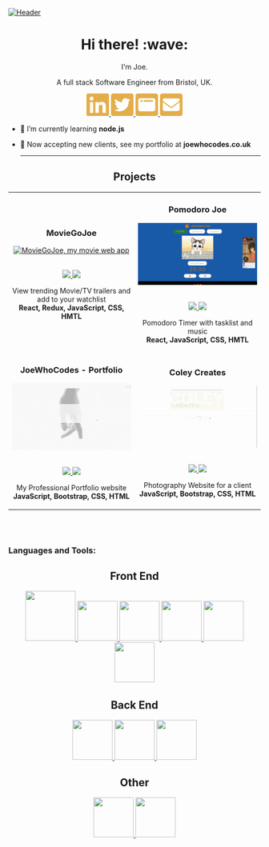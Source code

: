[![Header](https://github.com/joewhocodes/joewhocodes/blob/main/header-image.png?raw=true)](https://joewhocodes.co.uk/)

<h1 align='center'> Hi there! :wave:</h1>

<p align='center'>
I'm Joe.
    
</p>
<p align='center'>A full stack Software Engineer from Bristol, UK.</p>
<p align='center'>
</p>


<div align="center" >  
	<a href="https://www.linkedin.com/in/joewhocodes" target="_blank">
		<img src="https://github.com/joewhocodes/readme-assets/blob/main/profile_images/linkedin.png" alt="linkedin icon" height="45px" />
	</a>
	<a href="https://twitter.com/joewhocodes" target="_blank">
		<img src="https://github.com/joewhocodes/readme-assets/blob/main/profile_images/twitter.png" alt="twitter icon" height="45px" />
	</a>
	<a href="https://joewhocodes.co.uk/" target="_blank">
		<img src="https://github.com/joewhocodes/readme-assets/blob/main/profile_images/website.png" alt="email icon" height="45px" />
	</a>
	<a href="mailto:joewhocodes@gmail.com" target="_blank">
		<img src="https://github.com/joewhocodes/readme-assets/blob/main/profile_images/email.png" alt="website icon" height="45px" />
	</a>
</div>

- 🌱 I’m currently learning **node.js**

- 🤝 Now accepting new clients, see my portfolio at **joewhocodes.co.uk**

  ---

<h2 align="center" color="white">Projects</h2>
<div align="center">
	<table>
		<tr>
			<td width="50%">
				<h3 align="center" color="white">MovieGoJoe</h2>
				<div align="center" >  
					<a href="https://moviegojoe.netlify.app" target="_blank">
						<img src="https://github.com/joewhocodes/readme-assets/blob/main/project_images/moviegojoe.gif" alt="MovieGoJoe, my movie web app"  />
					</a>
					<br>
					<br>
					<p>
						<a href="https://github.com/joewhocodes/movie-app-joe" target="_blank">
							<img src="https://img.shields.io/badge/Repo-important?style=for-the-badge&logo=github"/>
						</a>  
						<a href="https://moviegojoe.netlify.app/" target="_blank">
							<img src="https://img.shields.io/badge/-website-green?style=for-the-badge&color=0CA4BD"/>
						</a>	
					</p>
					<p>View trending Movie/TV trailers and add to your watchlist
                    <br><strong>React, Redux, JavaScript, CSS, HMTL</strong></p>
				</div>
			</td>
			<td width="50%">
				<h3 align="center" color="white">Pomodoro Joe</h2>
				<div align="center" >  
					<a href="https://pomodoro-joe.netlify.app/" target="_blank">
						<img src="https://github.com/joewhocodes/readme-assets/blob/main/project_images/pomodoro-joe.gif" alt="Pomodoro Joe, my pomodoro timer web app" />
					</a>
					<br>
					<br>
					<p>
						<a href="https://github.com/joewhocodes/pomodoro-joe" target="_blank">
							<img src="https://img.shields.io/badge/Repo-important?style=for-the-badge&logo=github"/>
						</a>  
						<a href="https://pomodoro-joe.netlify.app/" target="_blank">
							<img src="https://img.shields.io/badge/-website-green?style=for-the-badge&color=0CA4BD"/>
						</a>	
					</p>
					<p>Pomodoro Timer with tasklist and music
                    <br><strong>React, JavaScript, CSS, HMTL</strong></p>
				</div>         
	<tr>
		<td width="50%">
			<h3 align="center" color="white">JoeWhoCodes - Portfolio</h2>
				<div align="center" >  
					<a href='https://joewhocodes.co.uk/' target="_blank">
						<img src="https://github.com/joewhocodes/readme-assets/blob/main/project_images/joewhocodes_portfolio.gif" alt="My professional portfolio site" />
					</a>
					<br>
					<br>
					<p>
						<a href="https://github.com/joewhocodes/joewhocodes-website" target="_blank">
							<img src="https://img.shields.io/badge/Repo-important?style=for-the-badge&logo=github"/>
						</a>  
						<a href="https://joewhocodes.co.uk/" target="_blank">
							<img src="https://img.shields.io/badge/-website-green?style=for-the-badge&color=0CA4BD"/>
						</a>	
					</p>
					<p>My Professional Portfolio website<br>
                    <strong>JavaScript, Bootstrap, CSS, HTML</strong></p>
				</div>
		<td width="50%">
			<h3 align="center" color="white">Coley Creates</h2>
			<div align="center" >  
				<a href='https://coleycreates.netlify.app/'>
					<img src="https://github.com/joewhocodes/readme-assets/blob/main/project_images/coley-creates.gif" alt="Coley Creates Photography Website" />
				</a>
				<br>
				<br>
				<p>
					<a href="https://github.com/joewhocodes/coley-creates" target="_blank">
						<img src="https://img.shields.io/badge/Repo-important?style=for-the-badge&logo=github"/>
					</a>  
					<a href="https://coleycreates.netlify.app/" target="_blank">
						<img src="https://img.shields.io/badge/-website-green?style=for-the-badge&color=0CA4BD"/>
					</a>	
				</p>
				<p>Photography Website for a client<br>
                <strong>JavaScript, Bootstrap, CSS, HTML</strong></p>
			</div>	
		</td>
	</table>
</div>
<br />
<br />
	
	


	
<h3 align="left">Languages and Tools:</h3>
<div align="center">
	<h2>Front End</h2>
		<a href="https://getbootstrap.com/">
			<img src="https://cdn.jsdelivr.net/gh/devicons/devicon/icons/bootstrap/bootstrap-original.svg" /
			height="100px" width="100px"
			>
		</a>
		<a href="https://www.w3.org/Style/CSS/Overview.en.html">
			<img src="https://cdn.jsdelivr.net/gh/devicons/devicon/icons/css3/css3-original.svg" 	height="80px" width="80px"/>
		</a>
		<a href="https://en.wikipedia.org/wiki/HTML5">
			<img src="https://cdn.jsdelivr.net/gh/devicons/devicon/icons/html5/html5-original-wordmark.svg" 	height="80px" width="80px"/>
		</a>
		<a href="https://www.javascript.com/">
		<img src="https://cdn.jsdelivr.net/gh/devicons/devicon/icons/javascript/javascript-original.svg" height="80px" width="80px"/>
		</a>
		<a href="https://reactjs.org/">
			<img src="https://cdn.jsdelivr.net/gh/devicons/devicon/icons/react/react-original-wordmark.svg" 	height="80px" width="80px"/>
		</a>
		<a href="https://redux.js.org/">
			<img src="https://cdn.jsdelivr.net/gh/devicons/devicon/icons/redux/redux-original.svg" 	height="80px" width="80px"/>
		</a>
		<br>
	<h2>Back End</h2>
		<a href="https://www.mongodb.com/">
			<img src="https://cdn.jsdelivr.net/gh/devicons/devicon/icons/mongodb/mongodb-original-wordmark.svg" 	height="80px" width="80px"/>
		</a>
		<a href="https://expressjs.com/">
			<img src="https://cdn.jsdelivr.net/gh/devicons/devicon/icons/express/express-original.svg" 	height="80px" width="80px"/>
		</a>
		<a href="https://nodejs.org/en/">
			<img src="https://cdn.jsdelivr.net/gh/devicons/devicon/icons/nodejs/nodejs-original-wordmark.svg" 	height="80px" width="80px"/>
		</a>
		<br>
	<h2>Other</h2>
		<a href="https://www.adobe.com/uk/products/photoshop.html">
		<img src="https://cdn.jsdelivr.net/gh/devicons/devicon/icons/photoshop/photoshop-plain.svg" 	height="80px" width="80px"/>
		</a>
		<a href="https://git-scm.com/">
			<img src="https://cdn.jsdelivr.net/gh/devicons/devicon/icons/git/git-original.svg" 	height="80px" width="80px"/>
		</a>
</div>          




